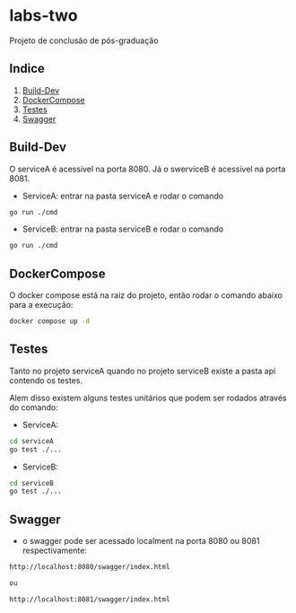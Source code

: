 # labs-two

Projeto de conclusão de pós-graduação

## Indice
1. [Build-Dev](#build-dev)
2. [DockerCompose](#dockercompose)
3. [Testes](#testes)
4. [Swagger](#swagger)

## Build-Dev

O serviceA é acessível na porta 8080. Já o swerviceB é acessivel na porta 8081.

- ServiceA: entrar na pasta serviceA e rodar o comando
```bash
go run ./cmd
```
- ServiceB: entrar na pasta serviceB e rodar o comando
```bash
go run ./cmd
```
## DockerCompose

O docker compose está na raiz do projeto, então rodar o comando abaixo para a execução:

```bash
docker compose up -d
````

## Testes

Tanto no projeto serviceA quando no projeto serviceB existe a pasta api contendo os testes.

Alem disso existem alguns testes unitários que podem ser rodados através do comando:

- ServiceA:
```bash
cd serviceA
go test ./...
````

- ServiceB:
```bash
cd serviceB
go test ./...
````

## Swagger
- o swagger pode ser acessado localment na porta 8080 ou 8081 respectivamente:

```bash
http://localhost:8080/swagger/index.html

ou

http://localhost:8081/swagger/index.html
```